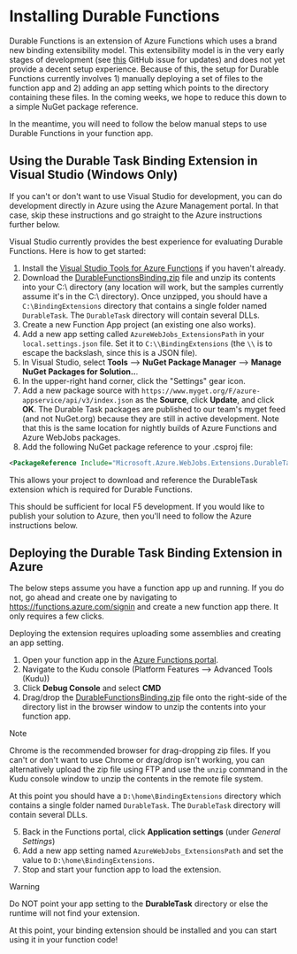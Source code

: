 # Installing Durable Functions
Durable Functions is an extension of Azure Functions which uses a brand new binding extensibility model. This extensibility model is in the very early stages of development (see [this](https://github.com/Azure/azure-webjobs-sdk-script/issues/1419) GitHub issue for updates) and does not yet provide a decent setup experience. Because of this, the setup for Durable Functions currently involves 1) manually deploying a set of files to the function app and 2) adding an app setting which points to the directory containing these files. In the coming weeks, we hope to reduce this down to a simple NuGet package reference.

In the meantime, you will need to follow the below manual steps to use Durable Functions in your function app.

## Using the Durable Task Binding Extension in Visual Studio (Windows Only)
If you can't or don't want to use Visual Studio for development, you can do development directly in Azure using the Azure Management portal. In that case, skip these instructions and go straight to the Azure instructions further below.

Visual Studio currently provides the best experience for evaluating Durable Functions. Here is how to get started:

1. Install the [Visual Studio Tools for Azure Functions](https://blogs.msdn.microsoft.com/webdev/2017/05/10/azure-function-tools-for-visual-studio-2017/) if you haven't already.
2. Download the [DurableFunctionsBinding.zip](~/files/DurableFunctionsBinding.zip) file and unzip its contents into your C:\ directory (any location will work, but the samples currently assume it's in the C:\ directory). Once unzipped, you should have a `C:\BindingExtensions` directory that contains a single folder named `DurableTask`. The `DurableTask` directory will contain several DLLs.
3. Create a new Function App project (an existing one also works).
4. Add a new app setting called `AzureWebJobs_ExtensionsPath` in your `local.settings.json` file. Set it to `C:\\BindingExtensions` (the `\\` is to escape the backslash, since this is a JSON file).
5. In Visual Studio, select **Tools** --> **NuGet Package Manager** --> **Manage NuGet Packages for Solution..**.
6. In the upper-right hand corner, click the "Settings" gear icon.
7. Add a new package source with `https://www.myget.org/F/azure-appservice/api/v3/index.json` as the **Source**, click **Update**, and click **OK**. The Durable Task packages are published to our team's myget feed (and not NuGet.org) because they are still in active development. Note that this is the same location for nightly builds of Azure Functions and Azure WebJobs packages.
8. Add the following NuGet package reference to your .csproj file:

```xml
<PackageReference Include="Microsoft.Azure.WebJobs.Extensions.DurableTask" Version="0.1.0-alpha" />
```

This allows your project to download and reference the DurableTask extension which is required for Durable Functions.

This should be sufficient for local F5 development. If you would like to publish your solution to Azure, then you'll need to follow the Azure instructions below.

## Deploying the Durable Task Binding Extension in Azure
The below steps assume you have a function app up and running. If you do not, go ahead and create one by navigating to https://functions.azure.com/signin and create a new function app there. It only requires a few clicks.

Deploying the extension requires uploading some assemblies and creating an app setting.

1. Open your function app in the [Azure Functions portal](https://functions.azure.com/signin).
2. Navigate to the Kudu console (Platform Features --> Advanced Tools (Kudu))
3. Click **Debug Console** and select **CMD**
4. Drag/drop the [DurableFunctionsBinding.zip](~/files/DurableFunctionsBinding.zip) file onto the right-side of the directory list in the browser window to unzip the contents into your function app.

> [!NOTE]
> Chrome is the recommended browser for drag-dropping zip files. If you can't or don't want to use Chrome or drag/drop isn't working, you can alternatively upload the zip file using FTP and use the `unzip` command in the Kudu console window to unzip the contents in the remote file system.

At this point you should have a `D:\home\BindingExtensions` directory which contains a single folder named `DurableTask`. The `DurableTask` directory will contain several DLLs.

5. Back in the Functions portal, click **Application settings** (under *General Settings*)
6. Add a new app setting named `AzureWebJobs_ExtensionsPath` and set the value to `D:\home\BindingExtensions`.
7. Stop and start your function app to load the extension.

> [!WARNING]
> Do NOT point your app setting to the **DurableTask** directory or else the runtime will not find your extension.

At this point, your binding extension should be installed and you can start using it in your function code!
